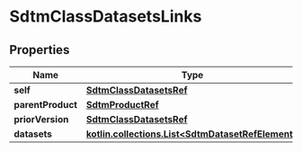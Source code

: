 
# SdtmClassDatasetsLinks

## Properties
| Name | Type | Description | Notes |
| ------------ | ------------- | ------------- | ------------- |
| **self** | [**SdtmClassDatasetsRef**](SdtmClassDatasetsRef.md) |  |  [optional] |
| **parentProduct** | [**SdtmProductRef**](SdtmProductRef.md) |  |  [optional] |
| **priorVersion** | [**SdtmClassDatasetsRef**](SdtmClassDatasetsRef.md) |  |  [optional] |
| **datasets** | [**kotlin.collections.List&lt;SdtmDatasetRefElement&gt;**](SdtmDatasetRefElement.md) |  |  [optional] |



